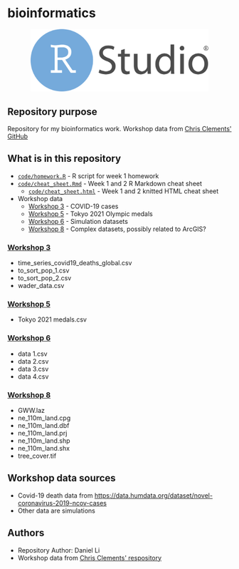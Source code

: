 # bioinformatics

<div align="center" width="100%">
    <img src="./RStudio-Logo-Flat.png" width="400" alt="" />
</div>

## Repository purpose

Repository for my bioinformatics work. Workshop data from [Chris Clements' GitHub](https://github.com/chrit88)

## What is in this repository

- [`code/homework.R`](code/homework.R) - R script for week 1 homework
- [`code/cheat_sheet.Rmd`](code/cheat_sheet.Rmd) - Week 1 and 2 R Markdown cheat sheet
  - [`code/cheat_sheet.html`](code/cheat_sheet.html) - Week 1 and 2 knitted HTML cheat sheet
- Workshop data
  - [Workshop 3](#workshop-3) - COVID-19 cases
  - [Workshop 5](#workshop-5) - Tokyo 2021 Olympic medals
  - [Workshop 6](#workshop-6) - Simulation datasets
  - [Workshop 8](#workshop-8) - Complex datasets, possibly related to ArcGIS?

### [Workshop 3](data/Workshop%203)

- time_series_covid19_deaths_global.csv
- to_sort_pop_1.csv
- to_sort_pop_2.csv
- wader_data.csv

### [Workshop 5](data/Workshop%205)

- Tokyo 2021 medals.csv

### [Workshop 6](data/Workshop%206)

- data 1.csv
- data 2.csv
- data 3.csv
- data 4.csv

### [Workshop 8](data/Workshop%208)

- GWW.laz
- ne_110m_land.cpg
- ne_110m_land.dbf
- ne_110m_land.prj
- ne_110m_land.shp
- ne_110m_land.shx
- tree_cover.tif

## Workshop data sources

- Covid-19 death data from <https://data.humdata.org/dataset/novel-coronavirus-2019-ncov-cases>
- Other data are simulations

## Authors

- Repository Author: Daniel Li
- Workshop data from [Chris Clements' respository](https://github.com/chrit88/Bioinformatics_data)
